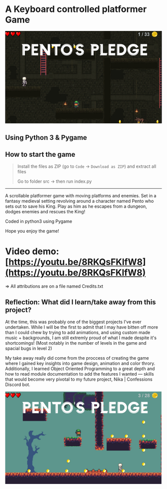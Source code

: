 # A Keyboard controlled platformer Game
![](images/PentoTitle1.jpg)

## Using Python 3 & Pygame
## How to start the game
> Install the files as ZIP (go to `Code` -> `Download as ZIP`) and extract all files
> 
> Go to folder src -> then run index.py


-------------

A scrollable platformer game with moving platforms and enemies.
Set in a fantasy medieval setting revolving around a character named 
Pento who sets out to save his King. Play as him as he escapes from 
a dungeon, dodges enemies and rescues the King!

Coded in python3 using Pygame

Hope you enjoy the game!

# Video demo: [https://youtu.be/8RKQsFKlfW8](https://youtu.be/8RKQsFKlfW8)

=> All attributions are on a file named Credits.txt

## Reflection: What did I learn/take away from this project?
At the time, this was probably one of the biggest projects I've ever undertaken. While I will be the first to admit that I may have bitten off more than I could chew by trying to add animations, and using custom made music + backgrounds, I am still extremly proud of what I made despite it's shortcomings! (Most notably in the number of levels in the game and spacial bugs in level 2) 

My take away really did come from the proccess of creating the game where I gained key insights into game design, animation and color throry. Additionally, I learned Object Oriented Programming to a great depth and how to read module documentation to add the features I wanted — skills that would become very pivotal to my future project, Nika | Confessions Discord bot. 

![](images/PentoTitle2.jpg)
